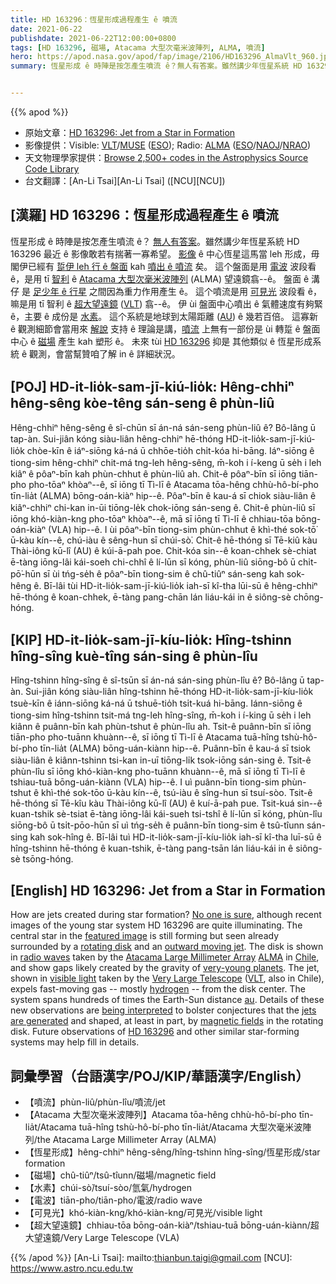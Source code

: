 ```yaml
---
title: HD 163296：恆星形成過程產生 ê 噴流
date: 2021-06-22
publishdate: 2021-06-22T12:00:00+0800
tags: [HD 163296, 磁場, Atacama 大型次毫米波陣列, ALMA, 噴流]
hero: https://apod.nasa.gov/apod/fap/image/2106/HD163296_AlmaVlt_960.jpg
summary: 恆星形成 ê 時陣是按怎產生噴流 ê？無人有答案。雖然講少年恆星系統 HD 163296 最近 ê 影像敢若有揣著一寡希望。


---
```


{{% apod %}}

- 原始文章：[HD 163296: Jet from a Star in Formation](https://apod.nasa.gov/apod/ap210622.html)
- 影像提供：Visible: [VLT](https://www.eso.org/public/usa/teles-instr/paranal-observatory/vlt/)/[MUSE](https://www.eso.org/sci/facilities/develop/instruments/muse.html) ([ESO](https://www.eso.org/public/)); Radio: [ALMA](https://www.almaobservatory.org/en/home/) ([ESO](https://www.eso.org/)/[NAOJ](https://www.nao.ac.jp/en/)/[NRAO](https://public.nrao.edu/))
- 天文物理學家提供：[Browse 2,500+ codes in the Astrophysics Source Code Library](http://ascl.net/)
- 台文翻譯：[An-Li Tsai][An-Li Tsai] ([NCU][NCU])

## [漢羅] HD 163296：恆星形成過程產生 ê 噴流
恆星形成 ê 時陣是按怎產生噴流 ê？
[無人有答案][No one is sure]。雖然講少年恆星系統 HD 163296 最近 ê 影像敢若有揣著一寡希望。
[影像][featured image] ê 中心恆星這馬當 leh 形成，毋閣伊已經有 [踅伊 leh 行 ê 盤面][rotating disk] kah [噴出 ê 噴流][outward moving jet] 矣。
這个盤面是用 [電波][radio waves] 波段看 ê，是用 tī [智利][Chile] ê [Atacama 大型次毫米波陣列][Atacama Large Millimeter Array] (ALMA) 望遠鏡翕--ê。
盤面 ê 溝仔 是 [足少年 ê 行星][very-young planets] 之間因為重力作用產生 ê。
這个噴流是用 [可見光][visible light] 波段看 ê，嘛是用 tī 智利 ê [超大望遠鏡][Very Large Telescope] ([VLT][VLT]) 翕--ê。
伊 ùi 盤面中心噴出 ê 氣體速度有夠緊 ê，主要 ê 成份是 [水素][hydrogen]。
這个系統是地球到太陽距離 ([AU][au]) ê 幾若百倍。
這寡新 ê 觀測細節會當用來 [解說][being interpreted] 支持 ê 理論是講，[噴流][jets are generated] 上無有一部份是 ùi 轉踅 ê 盤面中心 ê [磁場][magnetic fields] 產生 kah 塑形 ê。
未來 tùi [HD 163296][HD 163296] 抑是 其他類似 ê 恆星形成系統 ê 觀測，會當幫贊咱了解 in ê 詳細狀況。

## [POJ] HD-it-lio̍k-sam-jī-kiú-lio̍k: Hêng-chhiⁿ hêng-sêng kòe-têng sán-seng ê phùn-liû
Hêng-chhiⁿ hêng-sêng ê sî-chūn sī án-ná sán-seng phùn-liû ê?
Bô-lâng ū tap-àn. Sui-jiân kóng siàu-liân hêng-chhiⁿ hē-thóng HD-it-lio̍k-sam-jī-kiú-lio̍k chòe-kīn ê iáⁿ-siōng ká-ná ū chhōe-tio̍h chi̍t-kóa hi-bāng.
Iáⁿ-siōng ê tiong-sim hêng-chhiⁿ chit-má tng-leh hêng-sêng, m̄-koh i í-keng ū se̍h i leh kiâⁿ ê pôaⁿ-bīn kah phùn-chhut ê phùn-liû ah.
Chit-ê pôaⁿ-bīn sī iōng tiān-pho pho-tōaⁿ khòaⁿ--ê, sī iōng tī Tì-lī ê Atacama tōa-hêng chhù-hô-bí-pho tīn-lia̍t (ALMA) bōng-oán-kiàⁿ hip--ê.
Pôaⁿ-bīn ê kau-á sī chiok siàu-liân ê kiâⁿ-chhiⁿ chi-kan in-ūi tiōng-le̍k chok-iōng sán-seng ê.
Chit-ê phùn-liû sī iōng khó-kiàn-kng pho-tōaⁿ khòaⁿ--ê, mā sī iōng tī Tì-lī ê chhiau-tōa bōng-oán-kiàⁿ (VLA) hip--ê.
I ùi pôaⁿ-bīn tiong-sim phùn-chhut ê khì-thé sok-tō͘ ū-kàu kín--ê, chú-iàu ê sêng-hun sī chúi-sò͘.
Chit-ê hē-thóng sī Tē-kiû kàu Thài-iông kū-lî (AU) ê kúi-ā-pah poe.
Chit-kóa sin--ê koan-chhek sè-chiat ē-tàng iōng-lâi kái-soeh chi-chhî ê lí-lūn sī kóng, phùn-liû siōng-bô ū chi̍t-pō͘-hūn sī ùi tńg-se̍h ê pôaⁿ-bīn tiong-sim ê chû-tiûⁿ sán-seng kah sok-hêng ê.
Bī-lâi tùi HD-it-lio̍k-sam-jī-kiú-lio̍k iah-sī kî-tha lūi-sū ê hêng-chhiⁿ hē-thóng ê koan-chhek, ē-tàng pang-chān lán liáu-kái in ê siông-sè chōng-hóng.


## [KIP] HD-it-lio̍k-sam-jī-kíu-lio̍k: Hîng-tshinn hîng-sîng kuè-tîng sán-sing ê phùn-lîu
Hîng-tshinn hîng-sîng ê sî-tsūn sī án-ná sán-sing phùn-lîu ê?
Bô-lâng ū tap-àn. Sui-jiân kóng siàu-liân hîng-tshinn hē-thóng HD-it-lio̍k-sam-jī-kíu-lio̍k tsuè-kīn ê iánn-siōng ká-ná ū tshuē-tio̍h tsi̍t-kuá hi-bāng.
Iánn-siōng ê tiong-sim hîng-tshinn tsit-má tng-leh hîng-sîng, m̄-koh i í-king ū se̍h i leh kiânn ê puânn-bīn kah phùn-tshut ê phùn-lîu ah.
Tsit-ê puânn-bīn sī iōng tiān-pho pho-tuānn khuànn--ê, sī iōng tī Tì-lī ê Atacama tuā-hîng tshù-hô-bí-pho tīn-lia̍t (ALMA) bōng-uán-kiànn hip--ê.
Puânn-bīn ê kau-á sī tsiok siàu-liân ê kiânn-tshinn tsi-kan in-uī tiōng-li̍k tsok-iōng sán-sing ê.
Tsit-ê phùn-lîu sī iōng khó-kiàn-kng pho-tuānn khuànn--ê, mā sī iōng tī Tì-lī ê tshiau-tuā bōng-uán-kiànn (VLA) hip--ê.
I uì puânn-bīn tiong-sim phùn-tshut ê khì-thé sok-tōo ū-kàu kín--ê, tsú-iàu ê sîng-hun sī tsuí-sòo.
Tsit-ê hē-thóng sī Tē-kîu kàu Thài-iông kū-lî (AU) ê kuí-ā-pah pue.
Tsit-kuá sin--ê kuan-tshik sè-tsiat ē-tàng iōng-lâi kái-sueh tsi-tshî ê lí-lūn sī kóng, phùn-lîu siōng-bô ū tsi̍t-pōo-hūn sī uì tńg-se̍h ê puânn-bīn tiong-sim ê tsû-tîunn sán-sing kah sok-hîng ê.
Bī-lâi tuì HD-it-lio̍k-sam-jī-kíu-lio̍k iah-sī kî-tha luī-sū ê hîng-tshinn hē-thóng ê kuan-tshik, ē-tàng pang-tsān lán liáu-kái in ê siông-sè tsōng-hóng.



## [English] HD 163296: Jet from a Star in Formation
How are jets created during star formation?
[No one is sure][No one is sure], although recent images of the young star system HD 163296 are quite illuminating.
The central star in the [featured image][featured image] is still forming but seen already surrounded by a [rotating disk][rotating disk] and an [outward moving jet][outward moving jet].
The disk is shown in [radio waves][radio waves] taken by the [Atacama Large Millimeter Array][Atacama Large Millimeter Array] [ALMA][ALMA] in [Chile][Chile], and show gaps likely created by the gravity of [very-young planets][very-young planets].
The jet, shown in [visible light][visible light] taken by the [Very Large Telescope][Very Large Telescope] ([VLT][VLT], also in Chile), expels fast-moving gas -- mostly [hydrogen][hydrogen] -- from the disk center.
The system spans hundreds of times the Earth-Sun distance [au][au].
Details of these new observations are [being interpreted][being interpreted] to bolster conjectures that the [jets are generated][jets are generated] and shaped, at least in part, by [magnetic fields][magnetic fields] in the rotating disk.
Future observations of [HD 163296][HD 163296] and other similar star-forming systems may help fill in details.


## 詞彙學習（台語漢字/POJ/KIP/華語漢字/English）


- 【噴流】phùn-liû/phùn-lîu/噴流/jet
- 【Atacama 大型次毫米波陣列】Atacama tōa-hêng chhù-hô-bí-pho tīn-lia̍t/Atacama tuā-hîng tshù-hô-bí-pho tīn-lia̍t/Atacama 大型次毫米波陣列/the Atacama Large Millimeter Array (ALMA)
- 【恆星形成】hêng-chhiⁿ hêng-sêng/hîng-tshinn hîng-sîng/恆星形成/star formation
- 【磁場】chû-tiûⁿ/tsû-tîunn/磁場/magnetic field
- 【水素】chúi-sò͘/tsuí-sòo/氫氣/hydrogen
- 【電波】tiān-pho/tiān-pho/電波/radio wave
- 【可見光】khó-kiàn-kng/khó-kiàn-kng/可見光/visible light
- 【超大望遠鏡】chhiau-tōa bōng-oán-kiàⁿ/tshiau-tuā bōng-uán-kiànn/超大望遠鏡/Very Large Telescope (VLA)


{{% /apod %}}
[An-Li Tsai]: mailto:thianbun.taigi@gmail.com
[NCU]: https://www.astro.ncu.edu.tw

[No one is sure]:https://i.pinimg.com/564x/30/62/75/3062756a297f1e3c22e35f3fe89b3ecc.jpg
[featured image]:https://arxiv.org/abs/2011.08043
[rotating disk]:https://apod.nasa.gov/apod/fap/ap050312.html
[outward moving jet]:https://apod.nasa.gov/apod/fap/ap200831.html
[radio waves]:https://science.nasa.gov/ems/05_radiowaves
[Atacama Large Millimeter Array]:https://en.wikipedia.org/wiki/Atacama_Large_Millimeter_Array
[ALMA]:https://apod.nasa.gov/apod/fap/ap140526.html
[Chile]:https://en.wikipedia.org/wiki/Chile
[very-young planets]:http://www.sci-news.com/astronomy/alma-three-giant-protoplanets-hd-163296-06097.html
[visible light]:https://science.nasa.gov/ems/09_visiblelight
[Very Large Telescope]:https://www.eso.org/public/usa/teles-instr/paranal-observatory/vlt/
[VLT]:https://youtu.be/gdBP3sIKL4E
[hydrogen]:https://en.wikipedia.org/wiki/Hydrogen
[au]:https://cneos.jpl.nasa.gov/glossary/au.html
[being interpreted]:https://arxiv.org/abs/2106.01661
[jets are generated]:https://arxiv.org/abs/astro-ph/0306519
[magnetic fields]:https://en.wikipedia.org/wiki/Magnetic_field
[HD 163296]:https://www.circumstellardisks.org/show.php?id=61
